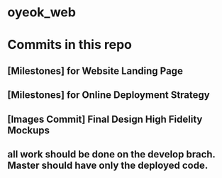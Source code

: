 # oyeok_web

# Commits in this repo
## [Milestones] for Website Landing Page 
## [Milestones] for Online Deployment Strategy
## [Images Commit] Final Design High Fidelity Mockups

## all work should be done on the develop brach. Master should have only the deployed code.
